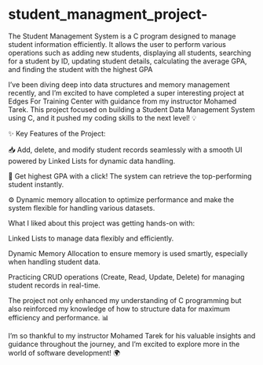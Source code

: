 # student_managment_project-
The Student Management System is a C program designed to manage student  information efficiently. It allows the user to perform various operations such as  adding new students, displaying all students, searching for a student by ID,  updating student details, calculating the average GPA, and finding the student  with the highest GPA


I’ve been diving deep into data structures and memory management recently, and I’m excited to have completed a super interesting project at Edges For Training Center with guidance from my instructor Mohamed Tarek. This project focused on building a Student Data Management System using C, and it pushed my coding skills to the next level! 💡

✨ Key Features of the Project:

📥 Add, delete, and modify student records seamlessly with a smooth UI powered by Linked Lists for dynamic data handling.

🎯 Get highest GPA with a click! The system can retrieve the top-performing student instantly.

⚙️ Dynamic memory allocation to optimize performance and make the system flexible for handling various datasets.


What I liked about this project was getting hands-on with:

Linked Lists to manage data flexibly and efficiently.

Dynamic Memory Allocation to ensure memory is used smartly, especially when handling student data.

Practicing CRUD operations (Create, Read, Update, Delete) for managing student records in real-time.


The project not only enhanced my understanding of C programming but also reinforced my knowledge of how to structure data for maximum efficiency and performance. 📊

I’m so thankful to my instructor Mohamed Tarek for his valuable insights and guidance throughout the journey, and I’m excited to explore more in the world of software development! 🌍
